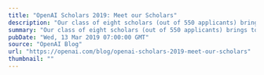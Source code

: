 ```yaml
---
title: "OpenAI Scholars 2019: Meet our Scholars"
description: "Our class of eight scholars (out of 550 applicants) brings together collective expertise in literature, philosophy, cell biology, statistics, economics, quantum physics, and business innovation."
summary: "Our class of eight scholars (out of 550 applicants) brings together collective expertise in literature, philosophy, cell biology, statistics, economics, quantum physics, and business innovation."
pubDate: "Wed, 13 Mar 2019 07:00:00 GMT"
source: "OpenAI Blog"
url: "https://openai.com/blog/openai-scholars-2019-meet-our-scholars"
thumbnail: ""
---
```


